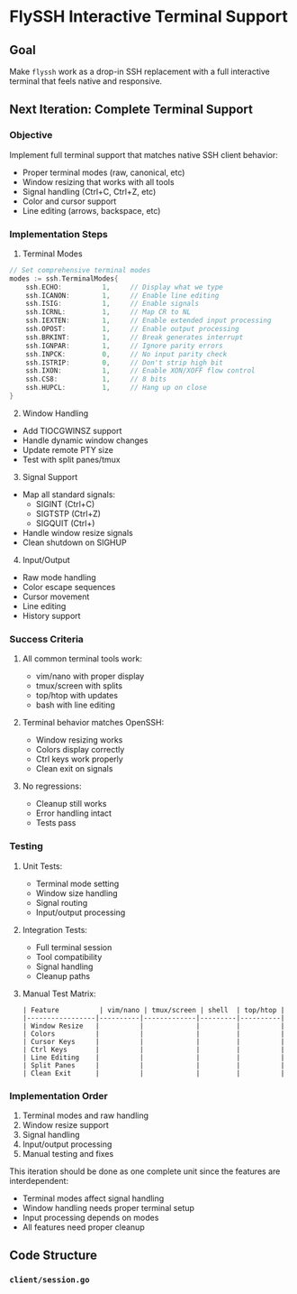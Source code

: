 # FlySSH Interactive Terminal Support

## Goal
Make `flyssh` work as a drop-in SSH replacement with a full interactive terminal that feels native and responsive.

## Next Iteration: Complete Terminal Support

### Objective
Implement full terminal support that matches native SSH client behavior:
- Proper terminal modes (raw, canonical, etc)
- Window resizing that works with all tools
- Signal handling (Ctrl+C, Ctrl+Z, etc)
- Color and cursor support
- Line editing (arrows, backspace, etc)

### Implementation Steps

1. Terminal Modes
```go
// Set comprehensive terminal modes
modes := ssh.TerminalModes{
    ssh.ECHO:          1,     // Display what we type
    ssh.ICANON:        1,     // Enable line editing
    ssh.ISIG:          1,     // Enable signals
    ssh.ICRNL:         1,     // Map CR to NL
    ssh.IEXTEN:        1,     // Enable extended input processing
    ssh.OPOST:         1,     // Enable output processing
    ssh.BRKINT:        1,     // Break generates interrupt
    ssh.IGNPAR:        1,     // Ignore parity errors
    ssh.INPCK:         0,     // No input parity check
    ssh.ISTRIP:        0,     // Don't strip high bit
    ssh.IXON:          1,     // Enable XON/XOFF flow control
    ssh.CS8:           1,     // 8 bits
    ssh.HUPCL:         1,     // Hang up on close
}
```

2. Window Handling
- Add TIOCGWINSZ support
- Handle dynamic window changes
- Update remote PTY size
- Test with split panes/tmux

3. Signal Support
- Map all standard signals:
  - SIGINT (Ctrl+C)
  - SIGTSTP (Ctrl+Z)
  - SIGQUIT (Ctrl+\)
- Handle window resize signals
- Clean shutdown on SIGHUP

4. Input/Output
- Raw mode handling
- Color escape sequences
- Cursor movement
- Line editing
- History support

### Success Criteria
1. All common terminal tools work:
   - vim/nano with proper display
   - tmux/screen with splits
   - top/htop with updates
   - bash with line editing

2. Terminal behavior matches OpenSSH:
   - Window resizing works
   - Colors display correctly
   - Ctrl keys work properly
   - Clean exit on signals

3. No regressions:
   - Cleanup still works
   - Error handling intact
   - Tests pass

### Testing
1. Unit Tests:
   - Terminal mode setting
   - Window size handling
   - Signal routing
   - Input/output processing

2. Integration Tests:
   - Full terminal session
   - Tool compatibility
   - Signal handling
   - Cleanup paths

3. Manual Test Matrix:
   ```
   | Feature          | vim/nano | tmux/screen | shell  | top/htop |
   |-----------------|----------|-------------|---------|----------|
   | Window Resize   |          |             |         |          |
   | Colors          |          |             |         |          |
   | Cursor Keys     |          |             |         |          |
   | Ctrl Keys       |          |             |         |          |
   | Line Editing    |          |             |         |          |
   | Split Panes     |          |             |         |          |
   | Clean Exit      |          |             |         |          |
   ```

### Implementation Order
1. Terminal modes and raw handling
2. Window resize support
3. Signal handling
4. Input/output processing
5. Manual testing and fixes

This iteration should be done as one complete unit since the features are interdependent:
- Terminal modes affect signal handling
- Window handling needs proper terminal setup
- Input processing depends on modes
- All features need proper cleanup

## Code Structure

### `client/session.go`
